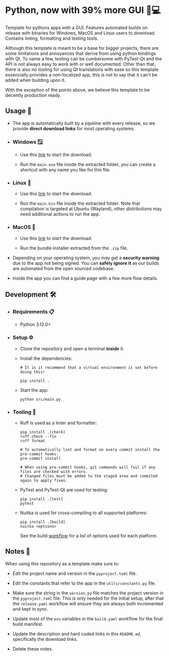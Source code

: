 # Python, now with 39% more GUI 🐍💻

Template for pythons apps with a GUI. Features automated builds on release with binaries for Windows, MacOS and Linux users to download. Contains linting, formatting and testing tools.

Although this template is meant to be a base for bigger projects, there are some limitations and annoyances that derive from using python bindings with Qt. To name a few, testing can be cumbersome with PyTest-Qt and the API is not always easy to work with or well documented. Other than that, there is also no tooling for using Qt translations with ease so this template essencially provides a non-localized app, this is not to say that it can't be added when building upon it.

With the exception of the points above, we believe this template to be decently production ready.

## Usage 🚀

- The app is automatically built by a pipeline with every release, so we provide **direct download links** for most operating systems.

- ### Windows 🪟

  - Use this [link](https://github.com/NEIAAC/python-gui-template/releases/latest/download/Windows.zip) to start the download.

  - Run the `main.exe` file inside the extracted folder, you can create a shortcut with any name you like for this file.

- ### Linux 🐧

  - Use this [link](https://github.com/NEIAAC/python-gui-template/releases/latest/download/Linux.zip) to start the download.

  - Run the `main.bin` file inside the extracted folder. Note that compilation is targeted at Ubuntu (Wayland), other distributions may need additional actions to run the app.

- ### MacOS 🍎

  - Use this [link](https://github.com/NEIAAC/python-gui-template/releases/latest/download/MacOS.zip) to start the download.

  - Run the bundle installer extracted from the `.zip` file.

- Depending on your operating system, you _may_ get a **security warning** due to the app not being signed. You can **safely ignore it** as our builds are automated from the open sourced codebase.

- Inside the app you can find a guide page with a few more flow details.

## Development 🛠️

- ### Requirements 📋

  - Python 3.12.0+

- ### Setup ⚙️

  - Clone the repository and open a terminal **inside** it.

  - Install the dependencies:

    ```shell
    # It is it recommend that a virtual environment is set before doing this!

    pip install .
    ```

  - Start the app:

    ```shell
    python src/main.py
    ```

- ### Tooling 🧰

  - Ruff is used as a linter and formatter:

    ```shell
    pip install .[check]
    ruff check --fix
    ruff format

    # To automatically lint and format on every commit install the pre-commit hooks:
    pre-commit install

    # When using pre-commit hooks, git commands will fail if any files are checked with errors.
    # Changed files must be added to the staged area and commited again to apply fixes.
    ```

  - PyTest and PyTest-Qt are used for testing:

    ```shell
    pip install .[test]
    pytest
    ```

  - Nuitka is used for cross-compiling to all supported platforms:

    ```shell
    pip install .[build]
    nuitka <options>
    ```

    See the build [workflow](./.github/workflows/build.yaml) for a list of options used for each platform.

## Notes 📝

When using this repository as a template make sure to:

- Edit the project name and version in the `pyproject.toml` file.

- Edit the constants that refer to the app in the `utils/constants.py` file.

- Make sure the string in the `version.py` file matches the project version in the `pyproject.toml` file. This is only needed for the initial setup, after that the `release.yaml` workflow will ensure they are always both incremented and kept in sync.

- Update most of the `env` variables in the `build.yaml` workflow for the final build manifest.

- Update the description and hard coded links in this `README.md`, specifically the download links.

- Delete these notes.
